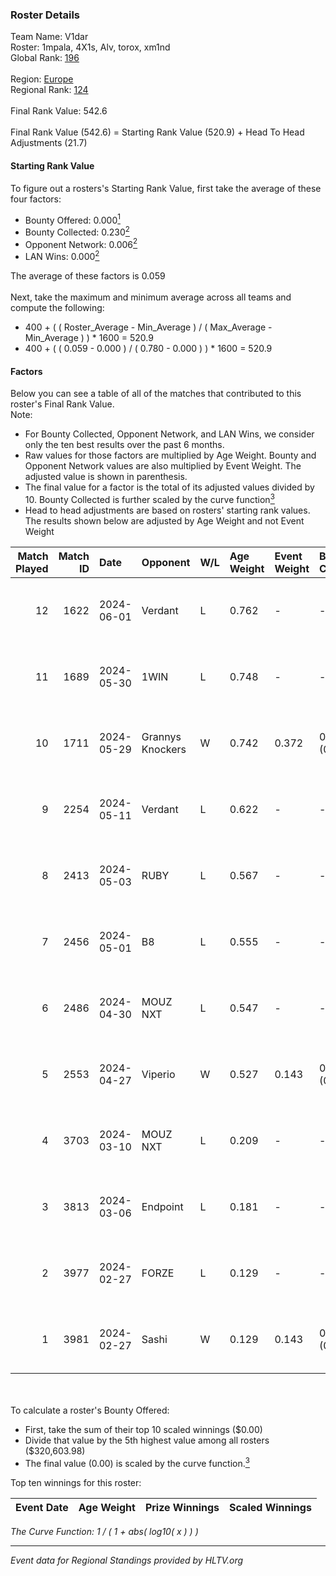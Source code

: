 ### Roster Details<br />
Team Name: V1dar<br />
Roster: 1mpala, 4X1s, Alv, torox, xm1nd<br />
Global Rank: [196](../standings_global.md)<br />
<br />
Region: [Europe]( ../standings_europe.md)<br />
Regional Rank: [124]( ../standings_europe.md)<br />
<br />
Final Rank Value:  542.6<br />
<br />
Final Rank Value (542.6) = Starting Rank Value (520.9) + Head To Head Adjustments (21.7)<br />

#### Starting Rank Value<br />
To figure out a rosters's Starting Rank Value, first take the average of these four factors:<br />
- Bounty Offered: 0.000[<sup>1</sup>](#table2)
- Bounty Collected: 0.230[<sup>2</sup>](#table1)
- Opponent Network: 0.006[<sup>2</sup>](#table1)
- LAN Wins: 0.000[<sup>2</sup>](#table1)

The average of these factors is 0.059<br />
<br />
Next, take the maximum and minimum average across all teams and compute the following:<br />
- 400 + ( ( Roster_Average - Min_Average ) / ( Max_Average - Min_Average ) ) * 1600 = 520.9
- 400 + ( ( 0.059 - 0.000 ) / ( 0.780 - 0.000 ) ) * 1600 = 520.9


#### Factors<br />
Below you can see a table of all of the matches that contributed to this roster's Final Rank Value.<br />
Note:<br />

- For Bounty Collected, Opponent Network, and LAN Wins, we consider only the ten best results over the past 6 months.
- Raw values for those factors are multiplied by Age Weight. Bounty and Opponent Network values are also multiplied by Event Weight. The adjusted value is shown in parenthesis.
- The final value for a factor is the total of its adjusted values divided by 10. Bounty Collected is further scaled by the curve function[<sup>3</sup>](#curveFunction)
- Head to head adjustments are based on rosters' starting rank values. The results shown below are adjusted by Age Weight and not Event Weight
<span id="table1"></span><br />


| Match Played | Match ID | Date       | Opponent         | W/L | Age Weight | Event Weight | Bounty Collected | Opponent Network | LAN Wins  | H2H Adj. | Roster                          |
| -: | -: | :- | :- | :- | :- | :- | :- | :- | :- | -: | :- |
|           12 |     1622 | 2024-06-01 | Verdant          | L   | 0.762      | -            | -                | -                | -         |    -2.82 | 1mpala, 4X1s, Alv, torox, xm1nd |
|           11 |     1689 | 2024-05-30 | 1WIN             | L   | 0.748      | -            | -                | -                | -         |    -1.52 | 1mpala, 4X1s, Alv, torox, xm1nd |
|           10 |     1711 | 2024-05-29 | Grannys Knockers | W   | 0.742      | 0.372        | 0.004 (0.001)    | 0.128 (0.035)    | 0 (0.000) |    18.66 | 1mpala, 4X1s, Alv, torox, xm1nd |
|            9 |     2254 | 2024-05-11 | Verdant          | L   | 0.622      | -            | -                | -                | -         |    -1.84 | 1mpala, 4X1s, Alv, torox, xm1nd |
|            8 |     2413 | 2024-05-03 | RUBY             | L   | 0.567      | -            | -                | -                | -         |    -1.85 | 1mpala, 4X1s, Alv, torox, xm1nd |
|            7 |     2456 | 2024-05-01 | B8               | L   | 0.555      | -            | -                | -                | -         |    -0.95 | 1mpala, 4X1s, Alv, torox, xm1nd |
|            6 |     2486 | 2024-04-30 | MOUZ NXT         | L   | 0.547      | -            | -                | -                | -         |    -0.96 | 1mpala, 4X1s, Alv, torox, xm1nd |
|            5 |     2553 | 2024-04-27 | Viperio          | W   | 0.527      | 0.143        | 0.001 (0.000)    | 0.036 (0.003)    | 0 (0.000) |    10.53 | 1mpala, 4X1s, Alv, torox, xm1nd |
|            4 |     3703 | 2024-03-10 | MOUZ NXT         | L   | 0.209      | -            | -                | -                | -         |    -0.34 | 1mpala, 4X1s, Alv, lom1k, torox |
|            3 |     3813 | 2024-03-06 | Endpoint         | L   | 0.181      | -            | -                | -                | -         |    -0.66 | 1mpala, 4X1s, Alv, lom1k, torox |
|            2 |     3977 | 2024-02-27 | FORZE            | L   | 0.129      | -            | -                | -                | -         |    -0.47 | 1mpala, 4X1s, Alv, lom1k, torox |
|            1 |     3981 | 2024-02-27 | Sashi            | W   | 0.129      | 0.143        | 0.184 (0.003)    | 0.980 (0.018)    | 0 (0.000) |     3.94 | 1mpala, 4X1s, Alv, lom1k, torox |

<br />
<span id="table2"></span><br />
To calculate a roster's Bounty Offered:<br />

- First, take the sum of their top 10 scaled winnings ($0.00)
- Divide that value by the 5th highest value among all rosters ($320,603.98)
- The final value (0.00) is scaled by the curve function.[<sup>3</sup>](#curveFunction)

Top ten winnings for this roster:<br />

| Event Date | Age Weight | Prize Winnings | Scaled Winnings |
| :- | -: | :- | :- |


<span id="curveFunction"></span>_The Curve Function: 1 / ( 1 + abs( log10( x ) ) )_<br />

---
_Event data for Regional Standings provided by HLTV.org_<br />
